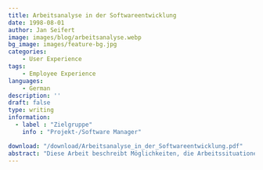 ```yaml
---
title: Arbeitsanalyse in der Softwareentwicklung
date: 1998-08-01
author: Jan Seifert
image: images/blog/arbeitsanalyse.webp
bg_image: images/feature-bg.jpg
categories:
    - User Experience
tags:
    - Employee Experience
languages:
    - German
description: ''
draft: false
type: writing
information:
  - label : "Zielgruppe"
    info : "Projekt-/Software Manager"

download: "/download/Arbeitsanalyse_in_der_Softwareentwicklung.pdf"
abstract: "Diese Arbeit beschreibt Möglichkeiten, die Arbeitssituationen an Computerarbeitsplätzen zu analysieren. Dabei geht sie über die reine Usability hinaus. Sie betrachtet also weniger, inwiefern eine Software auf die Aufgabe zugeschnitten ist, sondern vielmehr die Qualität der Aufgaben an sich. Sie unterstützt bzw. erweitert allerdings auch die sogenannte Nutzungskontextanalyse aus der Usability ..."
---
```

